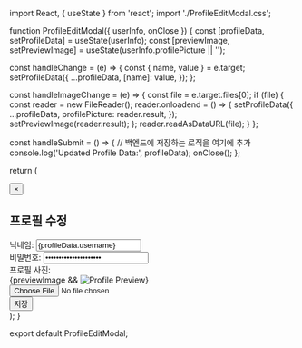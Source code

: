 import React, { useState } from 'react';
import './ProfileEditModal.css';

function ProfileEditModal({ userInfo, onClose }) {
const [profileData, setProfileData] = useState(userInfo);
const [previewImage, setPreviewImage] = useState(userInfo.profilePicture || '');

const handleChange = (e) => {
const { name, value } = e.target;
setProfileData({
...profileData,
[name]: value,
});
};

const handleImageChange = (e) => {
const file = e.target.files[0];
if (file) {
const reader = new FileReader();
reader.onloadend = () => {
setProfileData({
...profileData,
profilePicture: reader.result,
});
setPreviewImage(reader.result);
};
reader.readAsDataURL(file);
}
};

const handleSubmit = () => {
// 백엔드에 저장하는 로직을 여기에 추가
console.log('Updated Profile Data:', profileData);
onClose();
};

return (
<div className="modal-overlay">
<div className="modal-content">
<button className="close-button" onClick={onClose}>&times;</button>
<h2>프로필 수정</h2>
<div className="form-group">
<label>닉네임:</label>
<input
type="text"
name="username"
value={profileData.username}
onChange={handleChange}
/>
</div>
<div className="form-group">
<label>비밀번호:</label>
<input
type="password"
name="password"
value={profileData.password || ''}
onChange={handleChange}
/>
</div>
<div className="form-group">
<label>프로필 사진:</label>
<div className="profile-preview-container">
{previewImage && <img src={previewImage} alt="Profile Preview" className="profile-preview" />}
</div>
<input
type="file"
name="profilePicture"
accept="image/*"
onChange={handleImageChange}
/>
</div>
<div className="save-button-container">
<button className="save-button" onClick={handleSubmit}>
저장
</button>
</div>
</div>
</div>
);
}

export default ProfileEditModal;